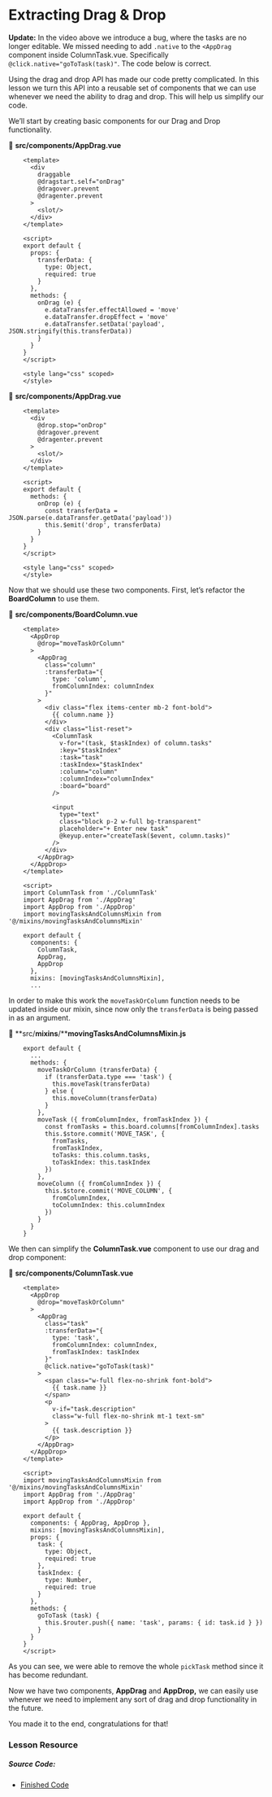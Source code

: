 Extracting Drag & Drop
======================

**Update:** In the video above we introduce a bug, where the tasks are no longer editable. We missed needing to add `.native` to the `<AppDrag` component inside ColumnTask.vue. Specifically `@click.native="goToTask(task)"`. The code below is correct.

Using the drag and drop API has made our code pretty complicated. In this lesson we turn this API into a reusable set of components that we can use whenever we need the ability to drag and drop. This will help us simplify our code.

We’ll start by creating basic components for our Drag and Drop functionality.

📃 **src/components/AppDrag.vue**

        <template>
          <div
            draggable
            @dragstart.self="onDrag"
            @dragover.prevent
            @dragenter.prevent
          >
            <slot/>
          </div>
        </template>
        
        <script>
        export default {
          props: {
            transferData: {
              type: Object,
              required: true
            }
          },
          methods: {
            onDrag (e) {
              e.dataTransfer.effectAllowed = 'move'
              e.dataTransfer.dropEffect = 'move'
              e.dataTransfer.setData('payload', JSON.stringify(this.transferData))
            }
          }
        }
        </script>
        
        <style lang="css" scoped>
        </style>
    

📃 **src/components/AppDrag.vue**

        <template>
          <div
            @drop.stop="onDrop"
            @dragover.prevent
            @dragenter.prevent
          >
            <slot/>
          </div>
        </template>
        
        <script>
        export default {
          methods: {
            onDrop (e) {
              const transferData = JSON.parse(e.dataTransfer.getData('payload'))
              this.$emit('drop', transferData)
            }
          }
        }
        </script>
        
        <style lang="css" scoped>
        </style>
    

Now that we should use these two components. First, let’s refactor the **BoardColumn** to use them.

📃 **src/components/****BoardColumn****.vue**

        <template>
          <AppDrop
            @drop="moveTaskOrColumn"
          >
            <AppDrag
              class="column"
              :transferData="{
                type: 'column',
                fromColumnIndex: columnIndex
              }"
            >
              <div class="flex items-center mb-2 font-bold">
                {{ column.name }}
              </div>
              <div class="list-reset">
                <ColumnTask
                  v-for="(task, $taskIndex) of column.tasks"
                  :key="$taskIndex"
                  :task="task"
                  :taskIndex="$taskIndex"
                  :column="column"
                  :columnIndex="columnIndex"
                  :board="board"
                />
        
                <input
                  type="text"
                  class="block p-2 w-full bg-transparent"
                  placeholder="+ Enter new task"
                  @keyup.enter="createTask($event, column.tasks)"
                />
              </div>
            </AppDrag>
          </AppDrop>
        </template>
        
        <script>
        import ColumnTask from './ColumnTask'
        import AppDrag from './AppDrag'
        import AppDrop from './AppDrop'
        import movingTasksAndColumnsMixin from '@/mixins/movingTasksAndColumnsMixin'
        
        export default {
          components: {
            ColumnTask,
            AppDrag,
            AppDrop
          },
          mixins: [movingTasksAndColumnsMixin],
          ...
    

In order to make this work the `moveTaskOrColumn` function needs to be updated inside our mixin, since now only the `transferData` is being passed in as an argument.

📃 \*\*src/****mixins****/\*\***movingTasksAndColumnsMixin.js**

        export default {
          ...
          methods: {
            moveTaskOrColumn (transferData) {
              if (transferData.type === 'task') {
                this.moveTask(transferData)
              } else {
                this.moveColumn(transferData)
              }
            },
            moveTask ({ fromColumnIndex, fromTaskIndex }) {
              const fromTasks = this.board.columns[fromColumnIndex].tasks
              this.$store.commit('MOVE_TASK', {
                fromTasks,
                fromTaskIndex,
                toTasks: this.column.tasks,
                toTaskIndex: this.taskIndex
              })
            },
            moveColumn ({ fromColumnIndex }) {
              this.$store.commit('MOVE_COLUMN', {
                fromColumnIndex,
                toColumnIndex: this.columnIndex
              })
            }
          }
        }
    

We then can simplify the **ColumnTask.vue** component to use our drag and drop component:

📃 **src/components/****ColumnTask****.vue**

        <template>
          <AppDrop
            @drop="moveTaskOrColumn"
          >
            <AppDrag
              class="task"
              :transferData="{
                type: 'task',
                fromColumnIndex: columnIndex,
                fromTaskIndex: taskIndex
              }"
              @click.native="goToTask(task)"
            >
              <span class="w-full flex-no-shrink font-bold">
                {{ task.name }}
              </span>
              <p
                v-if="task.description"
                class="w-full flex-no-shrink mt-1 text-sm"
              >
                {{ task.description }}
              </p>
            </AppDrag>
          </AppDrop>
        </template>
        
        <script>
        import movingTasksAndColumnsMixin from '@/mixins/movingTasksAndColumnsMixin'
        import AppDrag from './AppDrag'
        import AppDrop from './AppDrop'
        
        export default {
          components: { AppDrag, AppDrop },
          mixins: [movingTasksAndColumnsMixin],
          props: {
            task: {
              type: Object,
              required: true
            },
            taskIndex: {
              type: Number,
              required: true
            }
          },
          methods: {
            goToTask (task) {
              this.$router.push({ name: 'task', params: { id: task.id } })
            }
          }
        }
        </script>
    

As you can see, we were able to remove the whole `pickTask` method since it has become redundant.

Now we have two components, **AppDrag** and **AppDrop,** we can easily use whenever we need to implement any sort of drag and drop functionality in the future.

You made it to the end, congratulations for that!

### Lesson Resource

##### Source Code:

*   [Finished Code](https://github.com/Code-Pop/watch-us-build-trello/releases/tag/lesson-9-complete)

